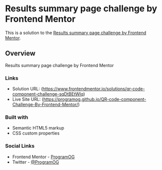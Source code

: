 #  Results summary page challenge by Frontend Mentor

This is a solution to the [Results summary page challenge by Frontend Mentor](https://www.frontendmentor.io/challenges/qr-code-component-iux_sIO_H). 

## Overview

Results summary page challenge by Frontend Mentor

### Links

- Solution URL: (https://www.frontendmentor.io/solutions/qr-code-component-challenge-sqDtBEtWIq)
- Live Site URL: (https://programog.github.io/QR-code-component-Challenge-By-Frontend-Mentor/)

### Built with

- Semantic HTML5 markup
- CSS custom properties

### Social Links
- Frontend Mentor - [ProgramOG](https://www.frontendmentor.io/profile/ProgramOG)
- Twitter - [@ProgramOG](https://www.twitter.com/ProgramOG)

